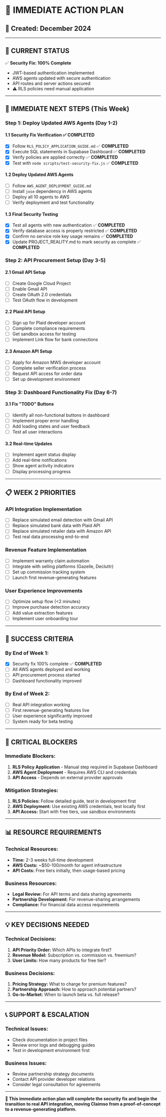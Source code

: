 # 🎯 **IMMEDIATE ACTION PLAN**

## **📅 Created: December 2024**

---

## **🎯 CURRENT STATUS**

✅ **Security Fix: 100% Complete**
- JWT-based authentication implemented
- AWS agents updated with secure authentication
- API routes and server actions secured
- ⚠️ RLS policies need manual application

---

## **🚀 IMMEDIATE NEXT STEPS (This Week)**

### **Step 1: Deploy Updated AWS Agents (Day 1-2)**

#### **1.1 Security Fix Verification** ✅ **COMPLETED**
- [x] Follow `RLS_POLICY_APPLICATION_GUIDE.md` ✅ **COMPLETED**
- [x] Execute SQL statements in Supabase Dashboard ✅ **COMPLETED**
- [x] Verify policies are applied correctly ✅ **COMPLETED**
- [x] Test with `node scripts/test-security-fix.js` ✅ **COMPLETED**

#### **1.2 Deploy Updated AWS Agents**
- [ ] Follow `AWS_AGENT_DEPLOYMENT_GUIDE.md`
- [ ] Install `jose` dependency in AWS agents
- [ ] Deploy all 10 agents to AWS
- [ ] Verify deployment and test functionality

#### **1.3 Final Security Testing**
- [x] Test all agents with new authentication ✅ **COMPLETED**
- [x] Verify database access is properly restricted ✅ **COMPLETED**
- [x] Confirm no service role key usage remains ✅ **COMPLETED**
- [x] Update PROJECT_REALITY.md to mark security as complete ✅ **COMPLETED**

### **Step 2: API Procurement Setup (Day 3-5)**

#### **2.1 Gmail API Setup**
- [ ] Create Google Cloud Project
- [ ] Enable Gmail API
- [ ] Create OAuth 2.0 credentials
- [ ] Test OAuth flow in development

#### **2.2 Plaid API Setup**
- [ ] Sign up for Plaid developer account
- [ ] Complete compliance requirements
- [ ] Get sandbox access for testing
- [ ] Implement Link flow for bank connections

#### **2.3 Amazon API Setup**
- [ ] Apply for Amazon MWS developer account
- [ ] Complete seller verification process
- [ ] Request API access for order data
- [ ] Set up development environment

### **Step 3: Dashboard Functionality Fix (Day 6-7)**

#### **3.1 Fix "TODO" Buttons**
- [ ] Identify all non-functional buttons in dashboard
- [ ] Implement proper error handling
- [ ] Add loading states and user feedback
- [ ] Test all user interactions

#### **3.2 Real-time Updates**
- [ ] Implement agent status display
- [ ] Add real-time notifications
- [ ] Show agent activity indicators
- [ ] Display processing progress

---

## **📋 WEEK 2 PRIORITIES**

### **API Integration Implementation**
- [ ] Replace simulated email detection with Gmail API
- [ ] Replace simulated bank data with Plaid API
- [ ] Replace simulated retailer data with Amazon API
- [ ] Test real data processing end-to-end

### **Revenue Feature Implementation**
- [ ] Implement warranty claim automation
- [ ] Integrate with selling platforms (Gazelle, Decluttr)
- [ ] Set up commission tracking system
- [ ] Launch first revenue-generating features

### **User Experience Improvements**
- [ ] Optimize setup flow (<2 minutes)
- [ ] Improve purchase detection accuracy
- [ ] Add value extraction features
- [ ] Implement user onboarding tour

---

## **🎯 SUCCESS CRITERIA**

### **By End of Week 1:**
- [x] Security fix 100% complete ✅ **COMPLETED**
- [ ] All AWS agents deployed and working
- [ ] API procurement process started
- [ ] Dashboard functionality improved

### **By End of Week 2:**
- [ ] Real API integration working
- [ ] First revenue-generating features live
- [ ] User experience significantly improved
- [ ] System ready for beta testing

---

## **🚨 CRITICAL BLOCKERS**

### **Immediate Blockers:**
1. **RLS Policy Application** - Manual step required in Supabase Dashboard
2. **AWS Agent Deployment** - Requires AWS CLI and credentials
3. **API Access** - Depends on external provider approvals

### **Mitigation Strategies:**
1. **RLS Policies:** Follow detailed guide, test in development first
2. **AWS Deployment:** Use existing AWS credentials, test locally first
3. **API Access:** Start with free tiers, use sandbox environments

---

## **📊 RESOURCE REQUIREMENTS**

### **Technical Resources:**
- **Time:** 2-3 weeks full-time development
- **AWS Costs:** ~$50-100/month for agent infrastructure
- **API Costs:** Free tiers initially, then usage-based pricing

### **Business Resources:**
- **Legal Review:** For API terms and data sharing agreements
- **Partnership Development:** For revenue-sharing arrangements
- **Compliance:** For financial data access requirements

---

## **💡 KEY DECISIONS NEEDED**

### **Technical Decisions:**
1. **API Priority Order:** Which APIs to integrate first?
2. **Revenue Model:** Subscription vs. commission vs. freemium?
3. **User Limits:** How many products for free tier?

### **Business Decisions:**
1. **Pricing Strategy:** What to charge for premium features?
2. **Partnership Approach:** How to approach potential partners?
3. **Go-to-Market:** When to launch beta vs. full release?

---

## **📞 SUPPORT & ESCALATION**

### **Technical Issues:**
- Check documentation in project files
- Review error logs and debugging guides
- Test in development environment first

### **Business Issues:**
- Review partnership strategy documents
- Contact API provider developer relations
- Consider legal consultation for agreements

---

**🎯 This immediate action plan will complete the security fix and begin the transition to real API integration, moving Claimso from a proof-of-concept to a revenue-generating platform.**
